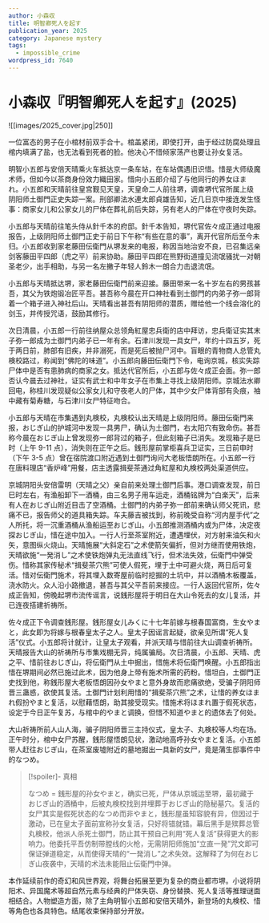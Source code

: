 ```yaml
---
author: 小森収
title: 明智卿死人を起す
publication_year: 2025
category: Japanese mystery
tags:
  - impossible_crime
wordpress_id: 7640
---
```


# 小森収『明智卿死人を起す』(2025)

![[images/2025_cover.jpg|250]]

一位富态的男子在小棺材前双手合十。棺盖紧闭，即使打开，由于经过防腐处理且棺内填满了盐，也无法看到死者的脸。他决心不惜倾家荡产也要让孙女复活。

明智小五郎与安倍天晴乘火车抵达京一条车站，在车站偶遇旧识惜。惜是大师级魔术师，但如今以茶商身份效力織田家。惜向小五郎介绍了与他同行的养女ほまれ。小五郎和天晴前往皇宫觐见天皇，天皇命二人前往堺，调查堺代官所属上级阴阳师土御門正史失踪一案。刑部卿法水連太郎貞雄告知，近几日京中接连发生怪事：商家女儿和公家女儿的尸体在葬礼前后失踪，另有老人的尸体在守夜时失踪。

小五郎与天晴前往笔头侍从針千本的府邸。針千本告知，堺代官佐々成正通过电报报告，上级阴阳师土御門正史于前日下午称“有些在意的事”，离开代官所后至今未归。小五郎收到家老藤田伝衛門从堺发来的电报，称因当地治安不良，已召集远亲剑客藤田平四郎（虎之平）前来协助。藤田平四郎在熊野街道撞见流氓骚扰一对朝圣老少，出手相助，与另一名左撇子年轻人鈴木一朗合力击退流氓。

小五郎与天晴抵达堺，家老藤田伝衛門前来迎接。藤田带来一名十岁左右的男孩甚吾，其父为铁炮锻冶匠平吾。甚吾称今晨在开口神社看到土御門的内弟子弥一郎背着一个箱子进入神社后山。天晴看出甚吾有阴阳师的潜质，赠给他一个线会溶化的剑玉，并传授咒语，鼓励其修行。

次日清晨，小五郎一行前往纳屋众总领角紅屋忠兵衛的店中拜访，忠兵衛证实其末子弥一郎成为土御門内弟子已一年有余。石津川发现一具女尸，年约十四五岁，死于两日前，肺部有旧疾，并非溺死，而是死后被抛尸河中。盲眼的青物商人总管丸検校路过，称闻到“佛陀的味道”。小五郎向藤田伝衛門下令，电询京城，核实失踪尸体中是否有患肺病的商家之女。抵达代官所后，小五郎与佐々成正会面。弥一郎否认今晨去过神社，证实有武士和中年女子在市集上寻找上级阴阳师。京城法水卿回电，称桂川发现疑似公家女儿和守夜老人的尸体，其中少女尸体背部有灸痕，袖中藏有菊寿糖，与石津川女尸特征吻合。

小五郎与天晴在市集遇到丸検校，丸検校认出天晴是上级阴阳师。藤田伝衛門来报，おじぎ山的护城河中发现一具男尸，确认为土御門，右太阳穴有致命伤。甚吾称今晨在おじぎ山上曾发现弥一郎背过的箱子，但此刻箱子已消失。发现箱子是巳时（上午 9-11 点），消失则在正午之后。銭形屋前掌柜喜兵卫证实，三日前申时（下午 3-5 点）曾在宿院渡口附近遇到土御門询问大老板悟朗所在。小五郎一行在唐料理店“香炉峰”用餐，店主透露揖斐茶通过角紅屋和丸検校两处渠道供应。

京城阴阳头安倍雷明（天晴之父）亲自前来处理土御門后事。港口调查发现，前日巳时左右，有渔船卸下一酒桶，由三名男子用车运走，酒桶铭牌为“白楽天”，后来有人在おじぎ山附近目击了空酒桶。土御門的内弟子弥一郎前来确认师父死讯，悲痛不已，报告师父的道具箱失踪。车夫藤吉被找到，称前晚受自称“河内屋手代”之人所托，将一沉重酒桶从渔船运至おじぎ山。小五郎推测酒桶内或为尸体，决定夜探おじぎ山，惜在途中加入。一行人行至茶室附近，遭遇埋伏，对方射来油矢和火矢，意图纵火烧山。天晴施展“大斜定石”之术使箭矢偏折，但对方继而使用铁炮，天晴欲施“一発消し”之术使铁炮弹丸无法直线飞行，但术法失效，伝衛門中弹受伤。惜称其家传秘术“揖斐茶穴熊”可使人假死，埋于土中可避火烧，两日后可复活。惜对伝衛門施术，将其埋入数寄屋前临时挖掘的土坑中，并以酒桶木板覆盖，浇水防火。众人沿小路撤退，甚吾与其父平吾前来接应。一行人返回代官所，佐々成正告知，傍晚起堺市流传谣言，说銭形屋将于明日在大山令死去的女儿复活，并已连夜搭建祈祷所。

佐々成正下令调查銭形屋。銭形屋女儿みくに十七年前嫁与根春国富商，生女やまと，此女即为将嫁与根春皇太子之人。皇太子因谣言起疑，欲亲见所谓“死人复活”仪式。小五郎将计就计，让皇太子观看，并派天晴与惜前往大山调查祈祷所。天晴报告大山的祈祷所与市集戏棚无异，纯属骗局。次日清晨，小五郎、天晴、虎之平、惜前往おじぎ山，将伝衛門从土中掘出，惜施术将伝衛門唤醒。小五郎指出惜在堺期间必然已施过此术，因为他身上带有施术所需的药粉。惜坦白，土御門正史找到他，称銭形屋大老板悟朗因孙女やまと意外身故而悲痛欲绝，受骗子阴阳师晋三蛊惑，欲使其复活。土御門计划利用惜的“揖斐茶穴熊”之术，让惜的养女ほまれ假扮やまと复活，以慰藉悟朗，助其接受现实。惜施术将ほまれ置于假死状态，设定于今日正午复苏，与棺中的やまと调换，但惜不知道やまと的遗体去了何处。

大山祈祷所前人山人海，骗子阴阳师晋三主持仪式，皇太子、丸検校等人均在场。正午时分，棺中女尸苏醒，銭形屋悟朗见状，激动地高呼孙女やまと复活。小五郎带人赶往おじぎ山，在茶室废墟附近的墓地掘出一具新的女尸，竟是蒲生邸事件中的なつめ。

> [!spoiler]- 真相
> 
> なつめ = 銭形屋的孙女やまと，确实已死，尸体从京城运至堺，最初藏于おじぎ山的酒桶中，后被丸検校找到并埋葬于おじぎ山的隐秘墓穴。复活的女尸其实是假死状态的なつめ而非やまと，銭形屋虽知容貌有异，但因过于激动，已在皇太子面前宣称孙女复活，只好将错就错。幕后黑手是殡葬总管丸検校，他派人杀死土御門，防止其干预自己利用“死人复活”获得更大的影响力。他委托平吾仿制带膛线的火枪，无需阴阳师施加“立直一発”咒文即可保证弹道稳定，从而使得天晴的“一発消し”之术失效。这解释了为何在おじぎ山夜袭中，天晴的术法未能阻止伝衛門中弹。

本作延续前作的奇幻和风世界观，将舞台拓展至更为复杂的商业都市堺。小说将阴阳术、异国魔术等超自然元素与经典的尸体失窃、身份替换、死人复活等推理谜面相结合。人物塑造方面，除了主角明智小五郎和安倍天晴外，新登场的丸検校、惜等角色也各具特色。结尾收束保持部分开放。
